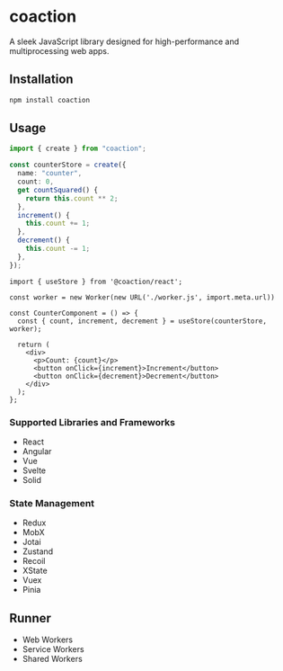 # coaction

A sleek JavaScript library designed for high-performance and multiprocessing web apps.

## Installation

```bash
npm install coaction
```

## Usage

```ts
import { create } from "coaction";

const counterStore = create({
  name: "counter",
  count: 0,
  get countSquared() {
    return this.count ** 2;
  },
  increment() {
    this.count += 1;
  },
  decrement() {
    this.count -= 1;
  },
});
```

```tsx
import { useStore } from '@coaction/react';

const worker = new Worker(new URL('./worker.js', import.meta.url))

const CounterComponent = () => {
  const { count, increment, decrement } = useStore(counterStore, worker);

  return (
    <div>
      <p>Count: {count}</p>
      <button onClick={increment}>Increment</button>
      <button onClick={decrement}>Decrement</button>
    </div>
  );
};
```

### Supported Libraries and Frameworks

- React
- Angular
- Vue
- Svelte
- Solid

### State Management

- Redux
- MobX
- Jotai
- Zustand
- Recoil
- XState
- Vuex
- Pinia

## Runner

- Web Workers
- Service Workers
- Shared Workers
